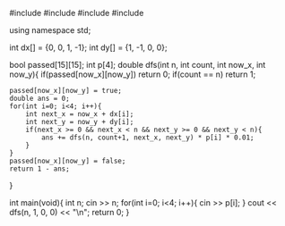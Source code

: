 #include <iostream>
#include <string>
#include <vector>
#include <algorithm>

using namespace std;

int dx[] = {0, 0, 1, -1};
int dy[] = {1, -1, 0, 0};

bool passed[15][15];
int p[4];
double dfs(int n, int count, int now_x, int now_y){
    if(passed[now_x][now_y]) return 0;
    if(count == n) return 1;
    
    passed[now_x][now_y] = true;
    double ans = 0;
    for(int i=0; i<4; i++){
        int next_x = now_x + dx[i];
        int next_y = now_y + dy[i];
        if(next_x >= 0 && next_x < n && next_y >= 0 && next_y < n){
            ans += dfs(n, count+1, next_x, next_y) * p[i] * 0.01;
        }
    }
    passed[now_x][now_y] = false;
    return 1 - ans;
}

int main(void){
    int n;
    cin >> n;
    for(int i=0; i<4; i++){
        cin >> p[i];
    }
    cout << dfs(n, 1, 0, 0) << "\n";
    return 0;
}

